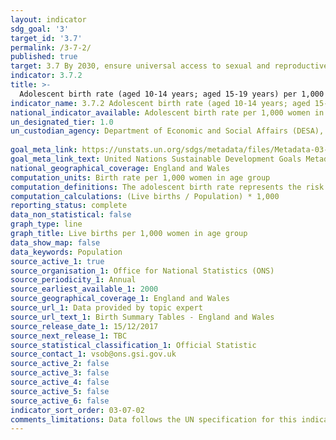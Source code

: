```yaml
---
layout: indicator
sdg_goal: '3'
target_id: '3.7'
permalink: /3-7-2/
published: true
target: 3.7 By 2030, ensure universal access to sexual and reproductive health-care services, including for family planning, information and education, and the integration of reproductive health into national strategies and programmes
indicator: 3.7.2
title: >-
  Adolescent birth rate (aged 10-14 years; aged 15-19 years) per 1,000 women in that age group
indicator_name: 3.7.2 Adolescent birth rate (aged 10-14 years; aged 15-19 years) per 1,000 women in that age group
national_indicator_available: Adolescent birth rate per 1,000 women in that age group.
un_designated_tier: 1.0
un_custodian_agency: Department of Economic and Social Affairs (DESA), United Nations Population Fund (UNFPA)
  
goal_meta_link: https://unstats.un.org/sdgs/metadata/files/Metadata-03-07-02.pdf
goal_meta_link_text: United Nations Sustainable Development Goals Metadata (PDF 90.8 KB)
national_geographical_coverage: England and Wales
computation_units: Birth rate per 1,000 women in age group
computation_definitions: The adolescent birth rate represents the risk of childbearing among females in the particular age group. The adolescent birth rate among women aged 15-19 years is also referred to as the age-specific fertility rate for women aged 15-19.
computation_calculations: (Live births / Population) * 1,000
reporting_status: complete
data_non_statistical: false
graph_type: line
graph_title: Live births per 1,000 women in age group
data_show_map: false
data_keywords: Population
source_active_1: true
source_organisation_1: Office for National Statistics (ONS)
source_periodicity_1: Annual
source_earliest_available_1: 2000
source_geographical_coverage_1: England and Wales
source_url_1: Data provided by topic expert
source_url_text_1: Birth Summary Tables - England and Wales
source_release_date_1: 15/12/2017
source_next_release_1: TBC
source_statistical_classification_1: Official Statistic
source_contact_1: vsob@ons.gsi.gov.uk 
source_active_2: false
source_active_3: false
source_active_4: false
source_active_5: false
source_active_6: false
indicator_sort_order: 03-07-02
comments_limitations: Data follows the UN specification for this indicator. This indicator has been identified in collaboration with topic experts.
---
```

